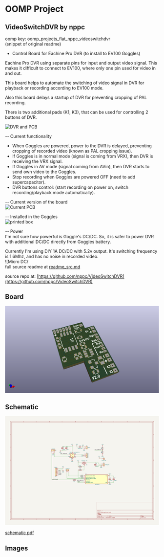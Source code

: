 # OOMP Project  
## VideoSwitchDVR  by nppc  
  
oomp key: oomp_projects_flat_nppc_videoswitchdvr  
(snippet of original readme)  
  
- Control Board for Eachine Pro DVR (to install to EV100 Goggles)  
  
Eachine Pro DVR using separate pins for input and output video signal. This makes it difficult to connect to EV100, where only one pin used for video in and out.  
  
This board helps to automate the switching of video signal in DVR for playback or recording according to EV100 mode.  
  
Also this board delays a startup of DVR for preventing cropping of PAL recording.  
  
There is two additional pads (K1, K3), that can be used for controlling 2 buttons of DVR.  
  
![DVR and PCB](Images/EachineProDVR_fit.jpg)  
  
-- Current functionality  
- When Goggles are powered, power to the DVR is delayed, preventing cropping of recorded video (known as PAL cropping issue).  
- If Goggles is in normal mode (signal is coming from VRX), then DVR is receiving the VRX signal.  
- If Goggles in AV mode (signal coming from AVin), then DVR starts to send own video to the Goggles.  
- Stop recording when Goggles are powered OFF (need to add supercapacitor).  
- DVR buttons control: (start recording on power on, switch recording/playback mode automatically).  
  
-- Current version of the board  
![Current PCB](Images/PrototypePCB.jpg)  
  
-- Installed in the Goggles  
![printed box](Images/Case.jpg)  
  
-- Power  
I'm not sure how powerful is Goggle's DC/DC. So, it is safer to power DVR with additional DC/DC directly from Goggles battery.  
  
Currently I'm using DIY 1A DC/DC with 5.2v output. It's switching frequency is 1.6Mhz, and has no noise in recorded video.  
![Micro DC/  
  full source readme at [readme_src.md](readme_src.md)  
  
source repo at: [https://github.com/nppc/VideoSwitchDVR](https://github.com/nppc/VideoSwitchDVR)  
## Board  
  
[![working_3d.png](working_3d_600.png)](working_3d.png)  
## Schematic  
  
[![working_schematic.png](working_schematic_600.png)](working_schematic.png)  
  
[schematic pdf](working_schematic.pdf)  
## Images  
